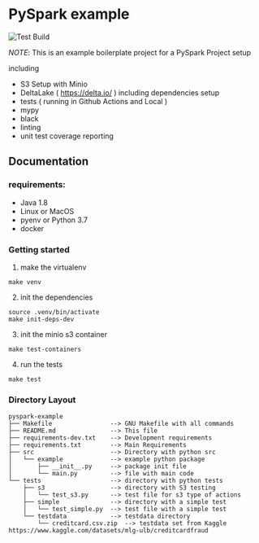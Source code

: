
# PySpark example

![Test Build](https://github.com/arnobroekhof/pyspark-example/actions/workflows/test.yml/badge.svg)


*NOTE*: 
This is an example boilerplate project for a PySpark Project setup

including

* S3 Setup with Minio
* DeltaLake ( https://delta.io/ ) including dependencies setup
* tests ( running in Github Actions and Local )
* mypy
* black
* linting
* unit test coverage reporting

## Documentation


### requirements:

* Java 1.8
* Linux or MacOS
* pyenv or Python 3.7
* docker

### Getting started  

1. make the virtualenv 
```
make venv
```

2. init the dependencies
```
source .venv/bin/activate
make init-deps-dev
```

3. init the minio s3 container
```
make test-containers
```

4. run the tests
```
make test
```

### Directory Layout
```
pyspark-example
├── Makefile                --> GNU Makefile with all commands
├── README.md               --> This file
├── requirements-dev.txt    --> Development requirements
├── requirements.txt        --> Main Requirements
├── src                     --> Directory with python src 
│   └── example             --> example python package
│       ├── __init__.py     --> package init file
│       └── main.py         --> file with main code
└── tests                   --> directory with python tests
    ├── s3                  --> directory with S3 testing
    │   └── test_s3.py      --> test file for s3 type of actions
    ├── simple              --> directory with a simple test
    │   └── test_simple.py  --> test file with a simple test
    └── testdata            --> testdata directory
        └── creditcard.csv.zip  --> testdata set from Kaggle https://www.kaggle.com/datasets/mlg-ulb/creditcardfraud

```

